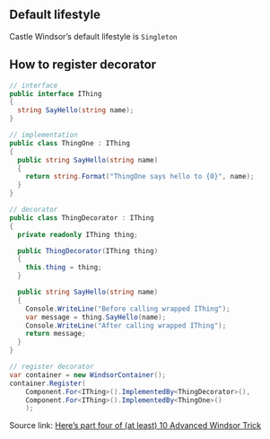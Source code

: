 ## Default lifestyle
Castle Windsor’s default lifestyle is `Singleton`


## How to register decorator

```csharp
// interface
public interface IThing
{
  string SayHello(string name);
}

// implementation
public class ThingOne : IThing
{
  public string SayHello(string name)
  {
    return string.Format("ThingOne says hello to {0}", name);
  }
}

// decorator
public class ThingDecorator : IThing
{
  private readonly IThing thing;

  public ThingDecorator(IThing thing)
  {
    this.thing = thing;
  }

  public string SayHello(string name)
  {
    Console.WriteLine("Before calling wrapped IThing");
    var message = thing.SayHello(name);
    Console.WriteLine("After calling wrapped IThing");
    return message;
  }
}

// register decorator
var container = new WindsorContainer();
container.Register(
    Component.For<IThing>().ImplementedBy<ThingDecorator>(),
    Component.For<IThing>().ImplementedBy<ThingOne>()
    );

```

Source link: [Here’s part four of (at least) 10 Advanced Windsor Trick](https://mikehadlow.blogspot.com/2010/01/10-advanced-windsor-tricks-4-how-to.html)
